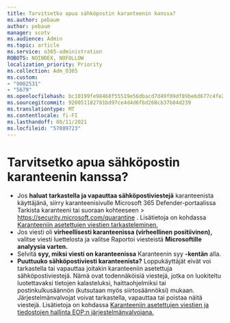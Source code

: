 ```yaml
---
title: Tarvitsetko apua sähköpostin karanteenin kanssa?
ms.author: pebaum
author: pebaum
manager: scotv
ms.audience: Admin
ms.topic: article
ms.service: o365-administration
ROBOTS: NOINDEX, NOFOLLOW
localization_priority: Priority
ms.collection: Adm_O365
ms.custom:
- "9002531"
- "5679"
ms.openlocfilehash: bc10199fe98460f55519e56dbacd7d49f09df89be6d677c4fe2b6b95f529e26d
ms.sourcegitcommit: 920051182781bd97ce4d4d6fbd268cb37b84d239
ms.translationtype: MT
ms.contentlocale: fi-FI
ms.lasthandoff: 08/11/2021
ms.locfileid: "57889723"
---
```

# <a name="need-help-with-email-quarantine"></a>Tarvitsetko apua sähköpostin karanteenin kanssa?

- Jos **haluat tarkastella ja vapauttaa sähköpostiviestejä** karanteenista käyttäjänä, siirry karanteenisivulle Microsoft 365 Defender-portaalissa Tarkista karanteeni tai suoraan kohteeseen   \>  <https://security.microsoft.com/quarantine> . Lisätietoja on kohdassa [Karanteeniin asetettujen viestien tarkasteleminen.](https://docs.microsoft.com/microsoft-365/security/office-365-security/find-and-release-quarantined-messages-as-a-user#view-your-quarantined-messages)
- Jos viesti oli **virheellisesti karanteenissa (virheellinen positiivinen),** valitse viesti luettelosta ja valitse Raportoi viesteistä **Microsoftille analyysia varten.**
- Selvitä **syy, miksi viesti on karanteenissa** Karanteenin syy **-kentän** alla.
- **Puuttuuko sähköpostiviesti karanteenista?** Loppukäyttäjät eivät voi tarkastella tai vapauttaa joitakin karanteeniin asetettuja sähköpostiviestejä. Nämä ovat todennäköisiä viestejä, jotka on luokiteltu luotettavaksi tietojen kalasteluksi, haittaohjelmiksi tai postinkulkusäännön (kutsutaan myös siirtosäännöksi) mukaan. Järjestelmänvalvojat voivat tarkastella, vapauttaa tai poistaa näitä viestejä. Lisätietoja on kohdassa [Karanteeniin asetettujen viestien ja tiedostojen hallinta EOP:n järjestelmänvalvojana.](https://docs.microsoft.com/microsoft-365/security/office-365-security/manage-quarantined-messages-and-files)
